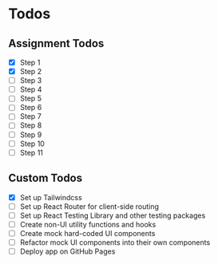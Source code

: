# Todos

## Assignment Todos

- [x] Step 1
- [x] Step 2
- [ ] Step 3
- [ ] Step 4
- [ ] Step 5
- [ ] Step 6
- [ ] Step 7
- [ ] Step 8
- [ ] Step 9
- [ ] Step 10
- [ ] Step 11

## Custom Todos

- [x] Set up Tailwindcss
- [ ] Set up React Router for client-side routing
- [ ] Set up React Testing Library and other testing packages
- [ ] Create non-UI utility functions and hooks
- [ ] Create mock hard-coded UI components
- [ ] Refactor mock UI components into their own components
- [ ] Deploy app on GitHub Pages
